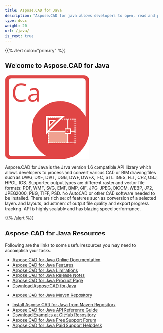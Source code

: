```yaml
---
title: Aspose.CAD for Java
description: "Aspose.CAD for java allows developers to open, read and process AutoCAD DWG, DXF, DWT and other CAD and BIM file formats, such as: DGN, DWF, DWFX, IFC, STL, IGES, PLT, CF2, OBJ, HPGL, IGS."
type: docs
weight: 20
url: /java/
is_root: true
---
```


{{% alert color="primary" %}}

## **Welcome to Aspose.CAD for Java**

![Aspose.CAD for Java Product Logo](home_1.png)

Aspose.CAD for Java is the Java version 1.6 compatible API library which allows developers to process and convert various CAD or BIM drawing files such as DWG, DXF, DWT, DGN, DWF, DWFX, IFC, STL, IGES, PLT, CF2, OBJ, HPGL, IGS. Supported output types are different raster and vector file formats: PDF, WMF, SVG, EMF, BMP, GIF, JPG, JPEG, DICOM, WEBP, JP2, JPEG2000, PNG, TIFF, PSD. No AutoCAD or other CAD software needed to be installed.
There are rich set of features such as conversion of a selected layers and layouts, adjustment of output file quality and export progress tracking. API is highly scalable and has blazing speed performance.

{{% /alert %}}

## **Aspose.CAD for Java Resources**

Following are the links to some useful resources you may need to accomplish your tasks.

- [Aspose.CAD for Java Online Documentation](/cad/java/)
- [Aspose.CAD for Java Features](/cad/java/product-overview/#advanced-api-features)
- [Aspose.CAD for Java Limitations](/cad/java/product-overview/#not-yet-supported)
- [Aspose.CAD for Java Release Notes](https://releases.aspose.com/cad/java/release-notes/)
- [Aspose.CAD for Java Product Page](https://products.aspose.com/cad/java/)
- [Download Aspose.CAD for Java](https://releases.aspose.com/cad/java/)
* [Aspose.CAD for Java Maven Repository](https://releases.aspose.com/java/repo/com/aspose/aspose-cad/)
- [Install Aspose.CAD for Java from Maven Repository](/cad/java/installation/)
- [Aspose.CAD for Java API Reference Guide](https://reference.aspose.com/cad/java)
- [Download Examples at GitHub Repository](https://github.com/aspose-cad/Aspose.CAD-for-Java)
- [Aspose.CAD for Java Free Support Forum](https://forum.aspose.com/c/cad/19)
- [Aspose.CAD for Java Paid Support Helpdesk](https://helpdesk.aspose.com/)
